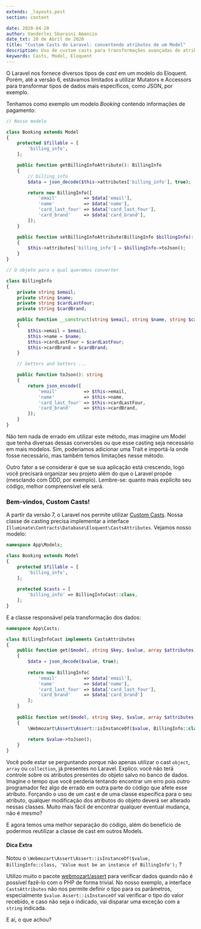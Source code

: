 ```yaml
---
extends: _layouts.post
section: content

date: 2020-04-20
author: Vanderlei Sbaraini Amancio
date_txt: 20 de Abril de 2020
title: "Custom Casts do Laravel: convertendo atributos de um Model"
description: Uso de custom casts para transformações avançadas de atributos em modelos do Eloquent.
keywords: Casts, Model, Eloquent
---
```


O Laravel nos fornece diversos tipos de _cast_ em um modelo do Eloquent. Porém, até a versão 6, estávamos limitados a utilizar Mutators e Accessors para transformar tipos de dados mais específicos, como JSON, por exemplo.

Tenhamos como exemplo um modelo _Booking_ contendo informações de pagamento:

```php
// Nosso modelo

class Booking extends Model
{
    protected $fillable = [
        'billing_info',
    ];

    public function getBillingInfoAttribute(): BillingInfo
    {
        // billing_info
        $data = json_decode($this->attributes['billing_info'], true);

        return new BillingInfo([
            'email'          => $data['email'],
            'name'           => $data['name'],
            'card_last_four' => $data['card_last_four'],
            'card_brand'     => $data['card_brand'],
        ]);
    }

    public function setBillingInfoAttribute(BillingInfo $billingInfo): void
    {
        $this->attributes['billing_info'] = $billingInfo->toJson();
    }
}
```

```php
// O objeto para o qual queremos converter

class BillingInfo
{
    private string $email;
    private string $name;
    private string $cardLastFour;
    private string $cardBrand;

    public function __construct(string $email, string $name, string $cardLastFour, string $cardBrand)
    {
        $this->email = $email;
        $this->name = $name;
        $this->cardLastFour = $cardLastFour;
        $this->cardBrand = $cardBrand;
    }

    // Getters and Setters ...

    public function toJson(): string
    {
        return json_encode([
            'email'          => $this->email,
            'name'           => $this->name,
            'card_last_four' => $this->cardLastFour,
            'card_brand'     => $this->cardBrand,
        ]);
    }
}
```

Não tem nada de errado em utilizar este método, mas imagine um Model que tenha diversas dessas conversões ou que esse casting seja necessário em mais modelos. Sim, poderiamos adicionar uma Trait e importá-la onde fosse necessário, mas também temos limitações nesse método.

Outro fator a se considerar é que se sua aplicação está crescendo, logo você precisará organizar seu projeto além do que o Laravel propõe (mesclando com DDD, por exemplo). Lembre-se: quanto mais explícito seu código, melhor compreensível ele será.


### Bem-vindos, Custom Casts!

A partir da versão 7, o Laravel nos permite utilizar [Custom Casts](https://laravel.com/docs/7.x/eloquent-mutators#custom-casts). Nossa classe de casting precisa implementar a interface `Illuminate\Contracts\Database\Eloquent\CastsAttributes`. Vejamos nosso modelo:

```php
namespace App\Models;

class Booking extends Model
{
    protected $fillable = [
        'billing_info',
    ];
    
    protected $casts = [
        'billing_info' => BillingInfoCast::class,
    ];
}

```

E a classe responsável pela transformação dos dados:

```php
namespace App\Casts;

class BillingInfoCast implements CastsAttributes
{
    public function get($model, string $key, $value, array $attributes)
    {
        $data = json_decode($value, true);
        
        return new BillingInfo(
            'email'          => $data['email'],
            'name'           => $data['name'],
            'card_last_four' => $data['card_last_four'],
            'card_brand'     => $data['card_brand']
        ];
    }
    
    public function set($model, string $key, $value, array $attributes)
    {
    	\Webmozart\Assert\Assert::isInstanceOf($value, BillingInfo::class, 'Value must be an instance of BillingInfo');
    
        return $value->toJson();
    }
}
```

Você pode estar se perguntando porque não apenas utilizar o cast `object`, `array` ou `collection`, já presentes no Laravel. Explico: você não terá controle sobre os atributos presentes do objeto salvo no banco de dados. Imagine o tempo que você perderia tentando encontrar um erro pois outro programador fez algo de errado em outra parte do código que afete esse atributo. Forçando o uso de um cast e de uma classe específica para o seu atributo, qualquer modificação dos atributos do objeto deverá ser alterado nessas classes. Muito mais fácil de encontrar qualquer eventual mudança, não é mesmo?

E agora temos uma melhor separação do código, além do benefício de podermos reutilizar a classe de cast em outros Models.

#### Dica Extra

Notou o `\Webmozart\Assert\Assert::isInstanceOf($value, BillingInfo::class, 'Value must be an instance of BillingInfo');` ?

Utilizo muito  o pacote [webmozart/assert](https://github.com/webmozart/assert) para verificar dados quando não é possível fazê-lo com o PHP de forma trivial. No nosso exemplo,  a interface `CastsAttributes` não nos permite definir o tipo para os parâmetros, especialmente `$value`. `Assert::isInstanceOf` vai verificar o tipo do valor recebido, e caso não seja o indicado, vai disparar uma exceção com a `string` indicada.


E aí, o que achou?
